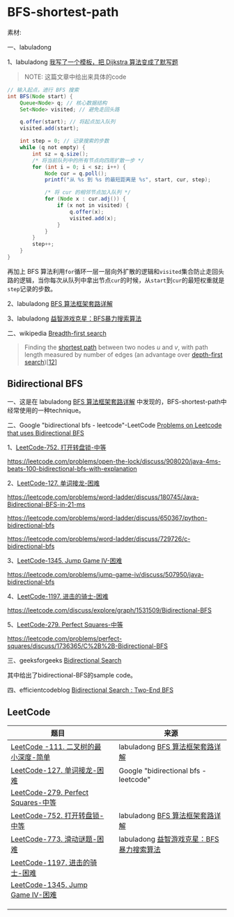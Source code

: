 # BFS-shortest-path

素材:

一、labuladong 

1、labuladong [我写了一个模板，把 Dijkstra 算法变成了默写题](https://mp.weixin.qq.com/s?__biz=MzAxODQxMDM0Mw==&mid=2247492167&idx=1&sn=bc96c8f97252afdb3973c7d760edb9c0&scene=21#wechat_redirect)

> NOTE: 这篇文章中给出来具体的code

```java
// 输入起点，进行 BFS 搜索
int BFS(Node start) {
    Queue<Node> q; // 核心数据结构
    Set<Node> visited; // 避免走回头路

    q.offer(start); // 将起点加入队列
    visited.add(start);

    int step = 0; // 记录搜索的步数
    while (q not empty) {
        int sz = q.size();
        /* 将当前队列中的所有节点向四周扩散一步 */
        for (int i = 0; i < sz; i++) {
            Node cur = q.poll();
            printf("从 %s 到 %s 的最短距离是 %s", start, cur, step);

            /* 将 cur 的相邻节点加入队列 */
            for (Node x : cur.adj()) {
                if (x not in visited) {
                    q.offer(x);
                    visited.add(x);
                }
            }
        }
        step++;
    }
}
```

再加上 BFS 算法利用`for`循环一层一层向外扩散的逻辑和`visited`集合防止走回头路的逻辑，当你每次从队列中拿出节点`cur`的时候，从`start`到`cur`的最短权重就是`step`记录的步数。

2、labuladong [BFS 算法框架套路详解](https://mp.weixin.qq.com/s/WH_XGm1-w5882PnenymZ7g) 

3、labuladong [益智游戏克星：BFS暴力搜索算法](https://mp.weixin.qq.com/s/Xn-oW7QRu8spYzL3B6zLxw)

二、wikipedia [Breadth-first search](https://en.wikipedia.org/wiki/Breadth-first_search)

> Finding the [shortest path](https://en.wikipedia.org/wiki/Shortest_path) between two nodes *u* and *v*, with path length measured by number of edges (an advantage over [depth-first search](https://en.wikipedia.org/wiki/Depth-first_search))[[12\]](https://en.wikipedia.org/wiki/Breadth-first_search#cite_note-12)



## Bidirectional BFS

一、这是在 labuladong [BFS 算法框架套路详解](https://mp.weixin.qq.com/s/WH_XGm1-w5882PnenymZ7g) 中发现的，BFS-shortest-path中经常使用的一种technique。

二、Google "bidirectional bfs - leetcode"-LeetCode [Problems on Leetcode that uses Bidirectional BFS](https://leetcode.com/discuss/general-discussion/1170553/problems-on-leetcode-that-uses-bidirectional-bfs)

1、[LeetCode-752. 打开转盘锁-中等](https://leetcode.cn/problems/open-the-lock/) 

https://leetcode.com/problems/open-the-lock/discuss/908020/java-4ms-beats-100-bidirectional-bfs-with-explanation

2、[LeetCode-127. 单词接龙-困难](https://leetcode.cn/problems/word-ladder/) 

https://leetcode.com/problems/word-ladder/discuss/180745/Java-Bidirectional-BFS-in-21-ms

https://leetcode.com/problems/word-ladder/discuss/650367/python-bidirectional-bfs

https://leetcode.com/problems/word-ladder/discuss/729726/c-bidirectional-bfs

3、[LeetCode-1345. Jump Game IV-困难](https://leetcode.com/problems/jump-game-iv/)

https://leetcode.com/problems/jump-game-iv/discuss/507950/java-bidirectional-bfs

4、[LeetCode-1197. 进击的骑士-困难](https://leetcode.cn/problems/minimum-knight-moves/)

https://leetcode.com/discuss/explore/graph/1531509/Bidirectional-BFS

5、[LeetCode-279. Perfect Squares-中等](https://leetcode.com/problems/perfect-squares/)

https://leetcode.com/problems/perfect-squares/discuss/1736365/C%2B%2B-Bidirectional-BFS

三、geeksforgeeks [Bidirectional Search](https://www.geeksforgeeks.org/bidirectional-search/)

其中给出了bidirectional-BFS的sample code。

四、efficientcodeblog [Bidirectional Search : Two-End BFS](https://efficientcodeblog.wordpress.com/2017/12/13/bidirectional-search-two-end-bfs/)



## LeetCode

| 题目                                                         |      | 来源                                                         |
| ------------------------------------------------------------ | ---- | ------------------------------------------------------------ |
| [LeetCode -111. 二叉树的最小深度-简单](https://leetcode.cn/problems/minimum-depth-of-binary-tree/) |      | labuladong [BFS 算法框架套路详解](https://mp.weixin.qq.com/s/WH_XGm1-w5882PnenymZ7g) |
| [LeetCode-127. 单词接龙-困难](https://leetcode.cn/problems/word-ladder/) |      | Google "bidirectional bfs - leetcode"                        |
| [LeetCode-279. Perfect Squares-中等](https://leetcode.com/problems/perfect-squares/) |      |                                                              |
| [LeetCode-752. 打开转盘锁-中等](https://leetcode.cn/problems/open-the-lock/) |      | labuladong [BFS 算法框架套路详解](https://mp.weixin.qq.com/s/WH_XGm1-w5882PnenymZ7g) |
| [LeetCode-773. 滑动谜题-困难](https://leetcode.cn/problems/sliding-puzzle/) |      | labuladong [益智游戏克星：BFS暴力搜索算法](https://mp.weixin.qq.com/s/Xn-oW7QRu8spYzL3B6zLxw) |
| [LeetCode-1197. 进击的骑士-困难](https://leetcode.cn/problems/minimum-knight-moves/) |      |                                                              |
| [LeetCode-1345. Jump Game IV-困难](https://leetcode.com/problems/jump-game-iv/) |      |                                                              |
|                                                              |      |                                                              |
|                                                              |      |                                                              |
|                                                              |      |                                                              |







